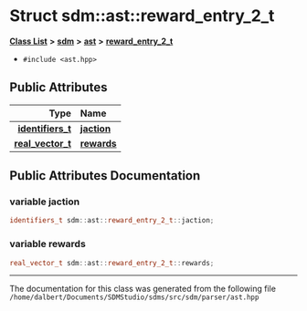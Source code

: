 
<NavBar active_item_id="2"/>

# Struct sdm::ast::reward\_entry\_2\_t


[**Class List**](annotated.md) **>** [**sdm**](namespacesdm.md) **>** [**ast**](namespacesdm_1_1ast.md) **>** [**reward\_entry\_2\_t**](structsdm_1_1ast_1_1reward__entry__2__t.md)





* `#include <ast.hpp>`













## Public Attributes

| Type | Name |
| ---: | :--- |
|  [**identifiers\_t**](namespacesdm_1_1ast.md#typedef-identifiers-t) | [**jaction**](structsdm_1_1ast_1_1reward__entry__2__t.md#variable-jaction)  <br> |
|  [**real\_vector\_t**](structsdm_1_1ast_1_1real__vector__t.md) | [**rewards**](structsdm_1_1ast_1_1reward__entry__2__t.md#variable-rewards)  <br> |










## Public Attributes Documentation


### variable jaction 


```cpp
identifiers_t sdm::ast::reward_entry_2_t::jaction;
```



### variable rewards 


```cpp
real_vector_t sdm::ast::reward_entry_2_t::rewards;
```



------------------------------
The documentation for this class was generated from the following file `/home/dalbert/Documents/SDMStudio/sdms/src/sdm/parser/ast.hpp`